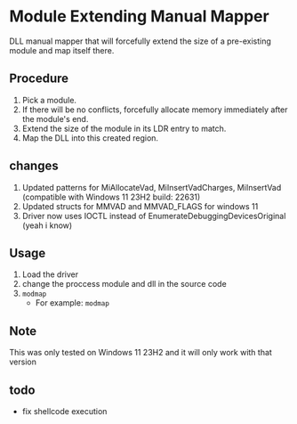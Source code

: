 # Module Extending Manual Mapper

DLL manual mapper that will forcefully extend the size of a pre-existing module and map itself there.

## Procedure

1. Pick a module.
2. If there will be no conflicts, forcefully allocate memory immediately after the module's end.
3. Extend the size of the module in its LDR entry to match.
4. Map the DLL into this created region.

## changes
  1. Updated patterns for MiAllocateVad, MiInsertVadCharges, MiInsertVad (compatible with Windows 11 23H2 build: 22631)
  2. Updated structs for MMVAD and MMVAD_FLAGS for windows 11
  3. Driver now uses IOCTL instead of EnumerateDebuggingDevicesOriginal (yeah i know)

## Usage

1. Load the driver
2. change the proccess module and dll in the source code
3.  `modmap`
    - For example: `modmap `

## Note

This was only tested on Windows 11 23H2 and it will only work with that version

## todo 
 - fix shellcode execution